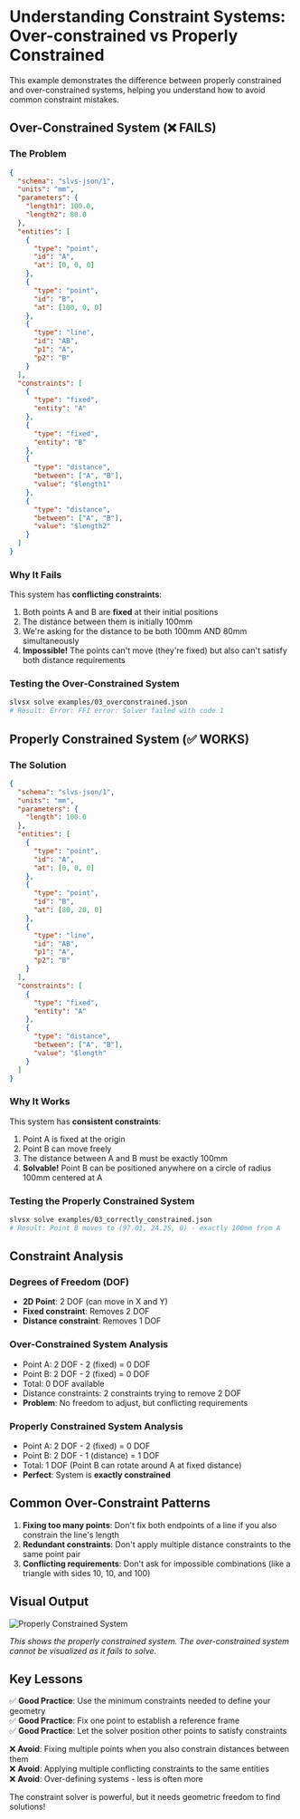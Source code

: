 # Understanding Constraint Systems: Over-constrained vs Properly Constrained

This example demonstrates the difference between properly constrained and over-constrained systems, helping you understand how to avoid common constraint mistakes.

## Over-Constrained System (❌ FAILS)

### The Problem
```json
{
  "schema": "slvs-json/1",
  "units": "mm",
  "parameters": {
    "length1": 100.0,
    "length2": 80.0
  },
  "entities": [
    {
      "type": "point",
      "id": "A",
      "at": [0, 0, 0]
    },
    {
      "type": "point",
      "id": "B",
      "at": [100, 0, 0]
    },
    {
      "type": "line",
      "id": "AB",
      "p1": "A",
      "p2": "B"
    }
  ],
  "constraints": [
    {
      "type": "fixed",
      "entity": "A"
    },
    {
      "type": "fixed",
      "entity": "B"  
    },
    {
      "type": "distance",
      "between": ["A", "B"],
      "value": "$length1"
    },
    {
      "type": "distance", 
      "between": ["A", "B"],
      "value": "$length2"
    }
  ]
}
```

### Why It Fails
This system has **conflicting constraints**:
1. Both points A and B are **fixed** at their initial positions
2. The distance between them is initially 100mm
3. We're asking for the distance to be both 100mm AND 80mm simultaneously
4. **Impossible!** The points can't move (they're fixed) but also can't satisfy both distance requirements

### Testing the Over-Constrained System
```bash
slvsx solve examples/03_overconstrained.json
# Result: Error: FFI error: Solver failed with code 1
```

## Properly Constrained System (✅ WORKS)

### The Solution
```json
{
  "schema": "slvs-json/1", 
  "units": "mm",
  "parameters": {
    "length": 100.0
  },
  "entities": [
    {
      "type": "point",
      "id": "A",
      "at": [0, 0, 0]
    },
    {
      "type": "point",
      "id": "B", 
      "at": [80, 20, 0]
    },
    {
      "type": "line",
      "id": "AB",
      "p1": "A",
      "p2": "B"
    }
  ],
  "constraints": [
    {
      "type": "fixed",
      "entity": "A"
    },
    {
      "type": "distance",
      "between": ["A", "B"],
      "value": "$length"
    }
  ]
}
```

### Why It Works
This system has **consistent constraints**:
1. Point A is fixed at the origin
2. Point B can move freely
3. The distance between A and B must be exactly 100mm
4. **Solvable!** Point B can be positioned anywhere on a circle of radius 100mm centered at A

### Testing the Properly Constrained System
```bash  
slvsx solve examples/03_correctly_constrained.json
# Result: Point B moves to (97.01, 24.25, 0) - exactly 100mm from A
```

## Constraint Analysis

### Degrees of Freedom (DOF)
- **2D Point**: 2 DOF (can move in X and Y)
- **Fixed constraint**: Removes 2 DOF  
- **Distance constraint**: Removes 1 DOF

### Over-Constrained System Analysis
- Point A: 2 DOF - 2 (fixed) = 0 DOF
- Point B: 2 DOF - 2 (fixed) = 0 DOF  
- Total: 0 DOF available
- Distance constraints: 2 constraints trying to remove 2 DOF
- **Problem**: No freedom to adjust, but conflicting requirements

### Properly Constrained System Analysis
- Point A: 2 DOF - 2 (fixed) = 0 DOF
- Point B: 2 DOF - 1 (distance) = 1 DOF  
- Total: 1 DOF (Point B can rotate around A at fixed distance)
- **Perfect**: System is **exactly constrained**

## Common Over-Constraint Patterns

1. **Fixing too many points**: Don't fix both endpoints of a line if you also constrain the line's length
2. **Redundant constraints**: Don't apply multiple distance constraints to the same point pair
3. **Conflicting requirements**: Don't ask for impossible combinations (like a triangle with sides 10, 10, and 100)

## Visual Output

![Properly Constrained System](03_constraints.svg)

*This shows the properly constrained system. The over-constrained system cannot be visualized as it fails to solve.*

## Key Lessons

✅ **Good Practice**: Use the minimum constraints needed to define your geometry  
✅ **Good Practice**: Fix one point to establish a reference frame  
✅ **Good Practice**: Let the solver position other points to satisfy constraints  

❌ **Avoid**: Fixing multiple points when you also constrain distances between them  
❌ **Avoid**: Applying multiple conflicting constraints to the same entities  
❌ **Avoid**: Over-defining systems - less is often more  

The constraint solver is powerful, but it needs geometric freedom to find solutions!